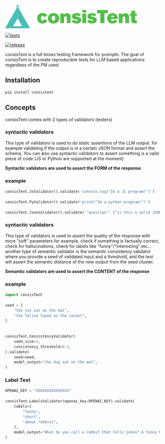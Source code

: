 <img align="center" src="./logo.png">

[![tests](https://github.com/drorIvry/consisTent/actions/workflows/pre-commit.yml/badge.svg)](https://github.com/drorIvry/consisTent/actions/workflows/pre-commit.yml)

[![release](https://github.com/drorIvry/consisTent/actions/workflows/python-publish.yml/badge.svg)](https://github.com/drorIvry/consisTent/actions/workflows/python-publish.yml)

consisTent is a full blows testing framework for prompts. The goal of consisTent is to create reproducible tests for LLM based applications regardless of the FM used.


## Installation

```sh
pip install consistent
```

## Concepts

consisTent comes with 2 types of validators (testers)

### syntactic validators

This type of validators is used to do static assertions of the LLM output. for example validating if the output is in a certain JSON format and assert the schema.
You can also use syntactic validators to assert something is a valid piece of code (JS or Python are supported at the moment)


**Syntactic validators are used to assert the FORM of the response**

### example

```python
consisTent.JsValidator().validate('console.log("Im a JS program!")')

consisTent.PyValidator().validate('print("Im a python program!")')

consisTent.JsonValidator().validate('"question": {"is this a valid JSON?"}')
```

### syntactic validators

This type of validators is used to assert the quality of the response with more "soft" parameters for example, check if something is factually correct, check for hallucinations, check for labels like "funny"/"interesting" etc... another type of semantic validator is the semantic consistency validator where you provide a seed of validated input and a threshold, and the test will assert the semantic distance of the new output from the seed cluster.

**Semantic validators are used to assert the CONTENT of the response**

### example

```python
import consisTent

seed = [
    "the cat sat on the mat",
    "the feline layed on the carpet",
]


consisTent.ConsistencyValidator(
    seed_size=2,
    consistency_threshold=0.5,
).validate(
    seed=seed,
    model_output="the dog sat on the mat",
)
```

### Label Test

```python
OPENAI_KEY = "XXXXXXXXXXXXXXX"

consisTent.LabelsValidator(openai_key=OPENAI_KEY).validate(
    labels=[
        "funny",
        "short",
        "about rabbits",
    ],
    model_output="What do you call a rabbit that tells jokes? A funny bunny!",
)
```
